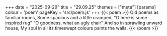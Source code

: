 +++
date = "2025-09-29"
title = "29.09.25"
themes = ["meta"]
[params]
  colour = 'poem'
  pageKey = 'src/poem.js'
+++
{{< poem >}}
Old poems as familiar rooms,
Some spacious and a little cramped,
"O here is some inspired rug"
"O goodness, what an ugly chair"
And so in sprawling unward house,
My soul in all its timeswept colours paints the walls.
{{< /poem >}}